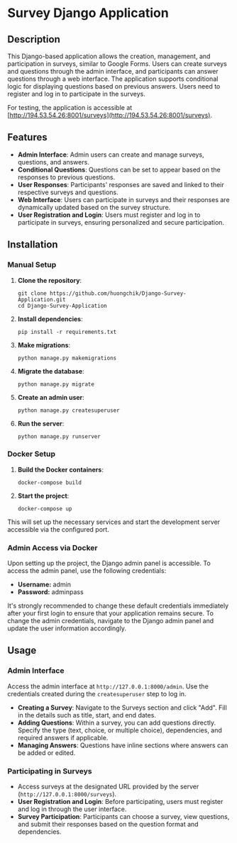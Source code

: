 # Survey Django Application

## Description

This Django-based application allows the creation, management, and participation in surveys, similar to Google Forms. Users can create surveys and questions through the admin interface, and participants can answer questions through a web interface. The application supports conditional logic for displaying questions based on previous answers. Users need to register and log in to participate in the surveys.

For testing, the application is accessible at [http://194.53.54.26:8001/surveys](http://194.53.54.26:8001/surveys).

## Features

- **Admin Interface**: Admin users can create and manage surveys, questions, and answers.
- **Conditional Questions**: Questions can be set to appear based on the responses to previous questions.
- **User Responses**: Participants' responses are saved and linked to their respective surveys and questions.
- **Web Interface**: Users can participate in surveys and their responses are dynamically updated based on the survey structure.
- **User Registration and Login**: Users must register and log in to participate in surveys, ensuring personalized and secure participation.

## Installation

### Manual Setup

1. **Clone the repository**:
    ```
    git clone https://github.com/huongchik/Django-Survey-Application.git
    cd Django-Survey-Application
    ```

2. **Install dependencies**:
    ```
    pip install -r requirements.txt
    ```

3. **Make migrations**:
    ```
    python manage.py makemigrations
    ```

4. **Migrate the database**:
    ```
    python manage.py migrate
    ```

5. **Create an admin user**:
    ```
    python manage.py createsuperuser
    ```

6. **Run the server**:
    ```
    python manage.py runserver
    ```

### Docker Setup

1. **Build the Docker containers**:
    ```
    docker-compose build
    ```

2. **Start the project**:
    ```
    docker-compose up
    ```

This will set up the necessary services and start the development server accessible via the configured port.

### Admin Access via Docker

Upon setting up the project, the Django admin panel is accessible. To access the admin panel, use the following credentials:

- **Username:** admin
- **Password:** adminpass

It's strongly recommended to change these default credentials immediately after your first login to ensure that your application remains secure. To change the admin credentials, navigate to the Django admin panel and update the user information accordingly.


## Usage

### Admin Interface

Access the admin interface at `http://127.0.0.1:8000/admin`. Use the credentials created during the `createsuperuser` step to log in.

- **Creating a Survey**: Navigate to the Surveys section and click "Add". Fill in the details such as title, start, and end dates.
- **Adding Questions**: Within a survey, you can add questions directly. Specify the type (text, choice, or multiple choice), dependencies, and required answers if applicable.
- **Managing Answers**: Questions have inline sections where answers can be added or edited.

### Participating in Surveys

- Access surveys at the designated URL provided by the server (`http://127.0.0.1:8000/surveys`).
- **User Registration and Login**: Before participating, users must register and log in through the user interface.
- **Survey Participation**: Participants can choose a survey, view questions, and submit their responses based on the question format and dependencies.


